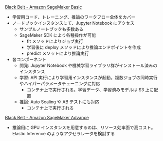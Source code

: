 
[Black Belt - Amazon SageMaker Basic](https://pages.awscloud.com/rs/112-TZM-766/images/20190206_AWS_BlackBelt_SageMaker_part1.pdf)

* 学習用コード、トレーニング、推論のワークフロー全体をカバー
* ノードブックインスタンスにて、Jupyter Notebook にアクセス
  * サンプルノートブックも多数ある
  * SageMaker SDK により各種操作が可能
    * fit メソッドによりジョブ実行
    * 学習後に deploy メソッドにより推論エンドポイントを作成
    * predict メソットにより推論実行
* 各コンポーネント
  * 開発: Jupyter Notebook や機械学習ライブラリ群がインストール済みのインスタンス
  * 学習: API 実行により学習用インスタンスが起動。複数ジョブの同時実行やハイパーパラメータチューニングに対応
    * コンテナ上で実行される。学習データ、学習済みモデルは S3 上に配置
  * 推論: Auto Scaling や AB テストにも対応
    * コンテナ上で実行される


[Black Belt - Amazon SageMaker Advance](https://pages.awscloud.com/rs/112-TZM-766/images/20190213_AWS_BlackBelt_SageMaker_part2.pdf)

* 推論用に GPU インスタンスを用意するのは、リソース効率面で高コスト。Elastic Inference のようなアクセラレータを検討する
